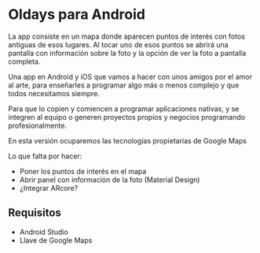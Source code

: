 # Oldays para Android

La app consiste en un mapa donde aparecen puntos de interés con fotos antiguas de esos lugares.
Al tocar uno de esos puntos se abrirá una pantalla con información sobre la foto
y la opción de ver la foto a pantalla completa.

Una app en Android y iOS que vamos a hacer con unos amigos por el amor al arte,
para enseñarles a programar algo más o menos complejo y que todos necesitamos siempre.

Para que lo copien y comiencen a programar aplicaciones nativas, y se integren al equipo o generen
proyectos propios y negocios programando profesionalmente.

En esta versión ocuparemos las tecnologías propietarias de Google Maps

Lo que falta por hacer:
- Poner los puntos de interés en el mapa
- Abrir panel con información de la foto (Material Design)
- ¿Integrar ARcore?

## Requisitos
- Android Studio
- Llave de Google Maps
